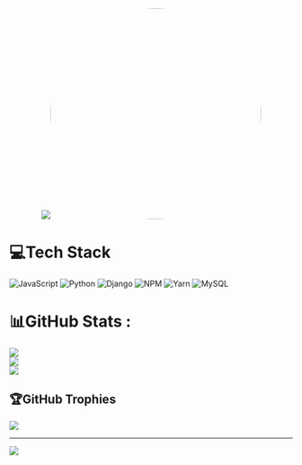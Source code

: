

<div align="center">
  <a href="https://discord.com/users/786569661231005716">
    <img src="https://lanyard.cnrad.dev/api/786569661231005716?theme=dark&bg=F4BFC7&borderRadius=15px&animated=true&idleMessage=On%20the%20sky%20there%20is%20an%20angel%20in%20somewhere%20(.%20%E2%9D%9B%20%E1%B4%97%20%E2%9D%9B.)"><img src="https://cdn.discordapp.com/attachments/934131184886231130/1043682554231930900/Subway_Camille_Unknown.gif" width="375" style="border-radius:50%">
  </a>
</div>


# 💻Tech Stack
![JavaScript](https://img.shields.io/badge/javascript-%23323330.svg?style=flat&logo=javascript&logoColor=%23F7DF1E) ![Python](https://img.shields.io/badge/python-3670A0?style=flat&logo=python&logoColor=ffdd54) ![Django](https://img.shields.io/badge/django-%23092E20.svg?style=flat&logo=django&logoColor=white) ![NPM](https://img.shields.io/badge/NPM-%23000000.svg?style=flat&logo=npm&logoColor=white) ![Yarn](https://img.shields.io/badge/yarn-%232C8EBB.svg?style=flat&logo=yarn&logoColor=white) ![MySQL](https://img.shields.io/badge/mysql-%2300f.svg?style=flat&logo=mysql&logoColor=white)
# 📊GitHub Stats :
![](https://github-readme-stats.vercel.app/api?username=petertuananh&theme=omni&hide_border=false&include_all_commits=true&count_private=false)<br/>
![](https://github-readme-streak-stats.herokuapp.com/?user=petertuananh&theme=omni&hide_border=false)<br/>
![](https://github-readme-stats.vercel.app/api/top-langs/?username=petertuananh&theme=omni&hide_border=false&include_all_commits=true&count_private=false&layout=compact)

## 🏆GitHub Trophies
![](https://github-trophies.vercel.app/?username=petertuananh&theme=onedark&no-frame=false&no-bg=false&margin-w=4)

---
[![](https://visitcount.itsvg.in/api?id=petertuananh&icon=0&color=8)](https://visitcount.itsvg.in)
